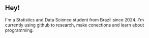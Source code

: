 ## Hey!

I'm a Statistics and Data Science student from Brazil since 2024.
I'm currently using github to research, make conections and learn about programming.




